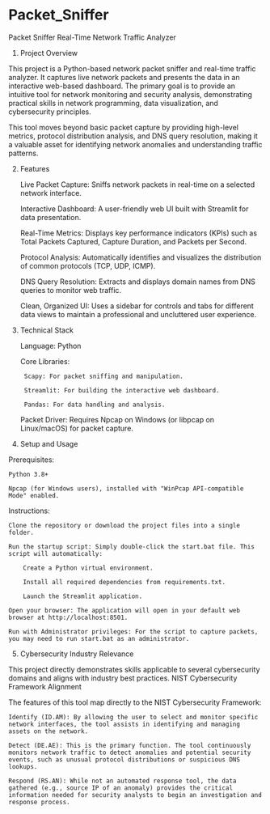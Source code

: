 # Packet_Sniffer
Packet Sniffer
Real-Time Network Traffic Analyzer

1. Project Overview

This project is a Python-based network packet sniffer and real-time traffic analyzer. It captures live network packets and presents the data in an interactive web-based dashboard. The primary goal is to provide an intuitive tool for network monitoring and security analysis, demonstrating practical skills in network programming, data visualization, and cybersecurity principles.

This tool moves beyond basic packet capture by providing high-level metrics, protocol distribution analysis, and DNS query resolution, making it a valuable asset for identifying network anomalies and understanding traffic patterns.

2. Features

    Live Packet Capture: Sniffs network packets in real-time on a selected network interface.

    Interactive Dashboard: A user-friendly web UI built with Streamlit for data presentation.

    Real-Time Metrics: Displays key performance indicators (KPIs) such as Total Packets Captured, Capture Duration, and Packets per Second.

    Protocol Analysis: Automatically identifies and visualizes the distribution of common protocols (TCP, UDP, ICMP).

    DNS Query Resolution: Extracts and displays domain names from DNS queries to monitor web traffic.

    Clean, Organized UI: Uses a sidebar for controls and tabs for different data views to maintain a professional and uncluttered user experience.

3. Technical Stack

    Language: Python

    Core Libraries:

        Scapy: For packet sniffing and manipulation.

        Streamlit: For building the interactive web dashboard.

        Pandas: For data handling and analysis.

    Packet Driver: Requires Npcap on Windows (or libpcap on Linux/macOS) for packet capture.

4. Setup and Usage

Prerequisites:

    Python 3.8+

    Npcap (for Windows users), installed with "WinPcap API-compatible Mode" enabled.

Instructions:

    Clone the repository or download the project files into a single folder.

    Run the startup script: Simply double-click the start.bat file. This script will automatically:

        Create a Python virtual environment.

        Install all required dependencies from requirements.txt.

        Launch the Streamlit application.

    Open your browser: The application will open in your default web browser at http://localhost:8501.

    Run with Administrator privileges: For the script to capture packets, you may need to run start.bat as an administrator.

5. Cybersecurity Industry Relevance

This project directly demonstrates skills applicable to several cybersecurity domains and aligns with industry best practices.
NIST Cybersecurity Framework Alignment

The features of this tool map directly to the NIST Cybersecurity Framework:

    Identify (ID.AM): By allowing the user to select and monitor specific network interfaces, the tool assists in identifying and managing assets on the network.

    Detect (DE.AE): This is the primary function. The tool continuously monitors network traffic to detect anomalies and potential security events, such as unusual protocol distributions or suspicious DNS lookups.

    Respond (RS.AN): While not an automated response tool, the data gathered (e.g., source IP of an anomaly) provides the critical information needed for security analysts to begin an investigation and response process.
